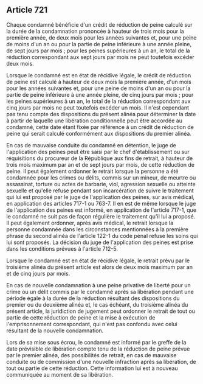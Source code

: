 Article 721
----
Chaque condamné bénéficie d'un crédit de réduction de peine calculé sur la durée
de la condamnation prononcée à hauteur de trois mois pour la première année, de
deux mois pour les années suivantes et, pour une peine de moins d'un an ou pour
la partie de peine inférieure à une année pleine, de sept jours par mois ; pour
les peines supérieures à un an, le total de la réduction correspondant aux sept
jours par mois ne peut toutefois excéder deux mois.

Lorsque le condamné est en état de récidive légale, le crédit de réduction de
peine est calculé à hauteur de deux mois la première année, d'un mois pour les
années suivantes et, pour une peine de moins d'un an ou pour la partie de peine
inférieure à une année pleine, de cinq jours par mois ; pour les peines
supérieures à un an, le total de la réduction correspondant aux cinq jours par
mois ne peut toutefois excéder un mois. Il n'est cependant pas tenu compte des
dispositions du présent alinéa pour déterminer la date à partir de laquelle une
libération conditionnelle peut être accordée au condamné, cette date étant fixée
par référence à un crédit de réduction de peine qui serait calculé conformément
aux dispositions du premier alinéa.

En cas de mauvaise conduite du condamné en détention, le juge de l'application
des peines peut être saisi par le chef d'établissement ou sur réquisitions du
procureur de la République aux fins de retrait, à hauteur de trois mois maximum
par an et de sept jours par mois, de cette réduction de peine. Il peut également
ordonner le retrait lorsque la personne a été condamnée pour les crimes ou
délits, commis sur un mineur, de meurtre ou assassinat, torture ou actes de
barbarie, viol, agression sexuelle ou atteinte sexuelle et qu'elle refuse
pendant son incarcération de suivre le traitement qui lui est proposé par le
juge de l'application des peines, sur avis médical, en application des articles
717-1 ou 763-7. Il en est de même lorsque le juge de l'application des peines
est informé, en application de l'article 717-1, que le condamné ne suit pas de
façon régulière le traitement qu'il lui a proposé. Il peut également ordonner,
après avis médical, le retrait lorsque la personne condamnée dans les
circonstances mentionnées à la première phrase du second alinéa de l'article
122-1 du code pénal refuse les soins qui lui sont proposés. La décision du juge
de l'application des peines est prise dans les conditions prévues à l'article
712-5.

Lorsque le condamné est en état de récidive légale, le retrait prévu par le
troisième alinéa du présent article est alors de deux mois maximum par an et de
cinq jours par mois.

En cas de nouvelle condamnation à une peine privative de liberté pour un crime
ou un délit commis par le condamné après sa libération pendant une période égale
à la durée de la réduction résultant des dispositions du premier ou du deuxième
alinéa et, le cas échéant, du troisième alinéa du présent article, la
juridiction de jugement peut ordonner le retrait de tout ou partie de cette
réduction de peine et la mise à exécution de l'emprisonnement correspondant, qui
n'est pas confondu avec celui résultant de la nouvelle condamnation.

Lors de sa mise sous écrou, le condamné est informé par le greffe de la date
prévisible de libération compte tenu de la réduction de peine prévue par le
premier alinéa, des possibilités de retrait, en cas de mauvaise conduite ou de
commission d'une nouvelle infraction après sa libération, de tout ou partie de
cette réduction. Cette information lui est à nouveau communiquée au moment de sa
libération.
